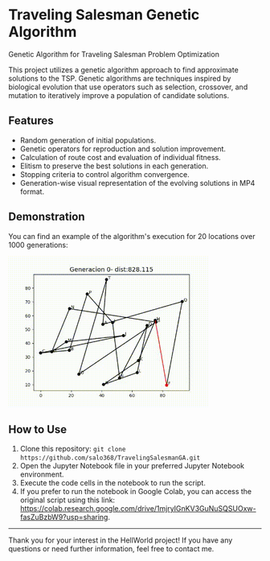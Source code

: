 # Traveling Salesman Genetic Algorithm

Genetic Algorithm for Traveling Salesman Problem Optimization

This project utilizes a genetic algorithm approach to find approximate solutions to the TSP. Genetic algorithms are techniques inspired by biological evolution that use operators such as selection, crossover, and mutation to iteratively improve a population of candidate solutions.

## Features

- Random generation of initial populations.
- Genetic operators for reproduction and solution improvement.
- Calculation of route cost and evaluation of individual fitness.
- Elitism to preserve the best solutions in each generation.
- Stopping criteria to control algorithm convergence.
- Generation-wise visual representation of the evolving solutions in MP4 format.

## Demonstration

You can find an example of the algorithm's execution for 20 locations over 1000 generations:

![Example](resources/Example.gif)

## How to Use

1. Clone this repository: `git clone https://github.com/salo368/TravelingSalesmanGA.git`
2. Open the Jupyter Notebook file in your preferred Jupyter Notebook environment.
3. Execute the code cells in the notebook to run the script.
4. If you prefer to run the notebook in Google Colab, you can access the original script using this link: https://colab.research.google.com/drive/1mjryIGnKV3GuNuSQSUOxw-fasZuBzbW9?usp=sharing.

---

Thank you for your interest in the HellWorld project! If you have any questions or need further information, feel free to contact me.
